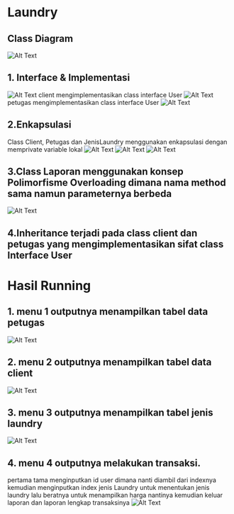# Laundry
## Class Diagram
![Alt Text](https://github.com/abdlh05/Laundry/blob/main/Screen%20Shoot/diagram%20class.png?raw=true)
## 1. Interface & Implementasi
![Alt Text](https://github.com/abdlh05/Laundry/blob/main/Screen%20Shoot/class%20interface.png?raw=true)
client mengimplementasikan class interface User
![Alt Text](https://github.com/abdlh05/Laundry/blob/main/Screen%20Shoot/implements%20class%20interfase_Client.png?raw=true)
petugas mengimplementasikan class interface User
![Alt Text](https://github.com/abdlh05/Laundry/blob/main/Screen%20Shoot/implements%20class%20interfase_Petugas.png?raw=true)
## 2.Enkapsulasi
Class Client, Petugas dan JenisLaundry menggunakan enkapsulasi dengan memprivate variable lokal
![Alt Text](https://github.com/abdlh05/Laundry/blob/main/Screen%20Shoot/implements%20class%20interfase_Client.png?raw=true)
![Alt Text](https://github.com/abdlh05/Laundry/blob/main/Screen%20Shoot/implements%20class%20interfase_Petugas.png?raw=true)
![Alt Text](https://github.com/abdlh05/Laundry/blob/main/Screen%20Shoot/Enkapsulasi.png?raw=true)
## 3.Class Laporan menggunakan konsep Polimorfisme Overloading dimana nama method sama namun parameternya berbeda
![Alt Text](https://github.com/abdlh05/Laundry/blob/main/Screen%20Shoot/Polimorfisme.png?raw=true)
## 4.Inheritance terjadi pada class client dan petugas yang mengimplementasikan sifat class Interface User

# Hasil Running
## 1. menu 1 outputnya menampilkan tabel data petugas
![Alt Text](https://github.com/abdlh05/Laundry/blob/main/Screen%20Shoot/output%20menu%201.png?raw=true)
## 2. menu 2 outputnya menampilkan tabel data client
![Alt Text](https://github.com/abdlh05/Laundry/blob/main/Screen%20Shoot/output%20menu%202.png?raw=true)
## 3. menu 3 outputnya menampilkan tabel jenis laundry
![Alt Text](https://github.com/abdlh05/Laundry/blob/main/Screen%20Shoot/output%20menu%203.png?raw=true)
## 4. menu 4 outputnya melakukan transaksi. 
pertama tama menginputkan id user dimana nanti diambil dari indexnya kemudian menginputkan index jenis Laundry untuk menentukan jenis laundry lalu beratnya untuk menampilkan harga nantinya kemudian keluar laporan dan laporan lengkap transaksinya
![Alt Text](https://github.com/abdlh05/Laundry/blob/main/Screen%20Shoot/output%20menu%204.png?raw=true)





